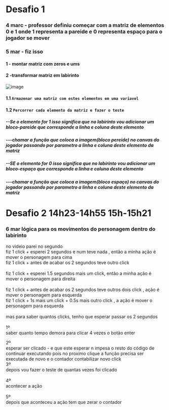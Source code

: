 # Desafio 1
### 4 marc - professor definiu começar com a matriz de elementos 0 e 1 onde 1 representa a pareide e 0 representa espaço para o jogador se mover
### 5 mar  - fiz isso
#### 1 - montar matriz com zeros e ums 
#### 2 -transformar matriz em labirinto
![image](https://github.com/ThiagoMassenoMaciel/From-The-Ashes.github.io/assets/107934374/97b78101-0721-4a35-b2ce-9cf5c97acd0d)
#### 1.1 `Armazenar uma matriz com estes elementos em uma variavel`
#### 1.2 `Percorrer cada elemento da matriz e fazer o teste`
##### --Se o elemento for 1 isso significa que no labirinto vou adicionar um bloco-pareide que corresponde a linha e coluna deste elemento
##### ---chamar a função que coloca a imagem(bloco pereide) no canvas do jogador passando por parametro a linha e coluna deste elemento da matriz
##### --SE o elemento for 0 isso significa que no labirinto vou adicionar um bloco-espaço que corresponde a linha e coluna deste elemento
##### ---chamar a função que coloca a imagem(bloco espaço) no canvas do jogador passando por parametro a linha e coluna deste elemento da matriz

# Desafio 2  14h23-14h55   15h-15h21 
### 6 mar lógica para os movimentos do personagem dentro do labirinto
no videio parei no segundo<br/>
fiz 1 click + esperei 2 segundos e num teve nada , então a minha ação é mover o personagem para cima<br/>
fiz 1 click + antes de acabar os 2 segundos teve outro click<br/>
<br/>
fiz 1 click + esperei 1.5 segundos  mais um click, então a minha ação é mover o personagem para direita<br/>
<br/>
fiz 1 click + antes de acabar os 2 segundos teve outros dois click , ação é mover o personagem para esquerda<br/>
fiz 1 click + 1s mais um click + 0.5s mais outro click , a ação é mover o personagem para esquerda<br/>
<br/>
mas para saber quantos clicks, tenho que esperar passar os 2 segundos<br/>
<br/>
1º <br/>
saber quanto tempo demora para clicar 4 vezes o botão enter<br/>

2º<br/>
esperar ser clicado - e que este esperar n impesa o resto do código de continuar executando pois no proximo clique a função precisa ser executada de novo e o contador contabilizar novo click
<br/>
3º<br/>
depois vou fazer o teste de quantas vezes foi clicado<br/>
<br/>
4º <br/>
acontecer a ação<br/>
<br/>
5º<br/>
depois que aconteceu a ação tem que zerar o contador<br/>
